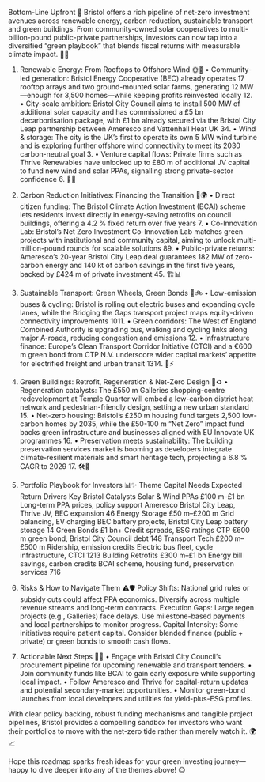 Bottom-Line Upfront 🏁
Bristol offers a rich pipeline of net-zero investment avenues across renewable energy, carbon reduction, sustainable transport and green buildings. From community-owned solar cooperatives to multi-billion-pound public-private partnerships, investors can now tap into a diversified “green playbook” that blends fiscal returns with measurable climate impact. 🌱💡

1. Renewable Energy: From Rooftops to Offshore Wind 🌞💨
• Community-led generation: Bristol Energy Cooperative (BEC) already operates 17 rooftop arrays and two ground-mounted solar farms, generating 12 MW—enough for 3,500 homes—while keeping profits reinvested locally 12.
• City-scale ambition: Bristol City Council aims to install 500 MW of additional solar capacity and has commissioned a £5 bn decarbonisation package, with £1 bn already secured via the Bristol City Leap partnership between Ameresco and Vattenhall Heat UK 34.
• Wind & storage: The city is the UK’s first to operate its own 5 MW wind turbine and is exploring further offshore wind connectivity to meet its 2030 carbon-neutral goal 3.
• Venture capital flows: Private firms such as Thrive Renewables have unlocked up to £80 m of additional JV capital to fund new wind and solar PPAs, signalling strong private-sector confidence 6. 🚀🔋

2. Carbon Reduction Initiatives: Financing the Transition 💸🌍
• Direct citizen funding: The Bristol Climate Action Investment (BCAI) scheme lets residents invest directly in energy-saving retrofits on council buildings, offering a 4.2 % fixed return over five years 7.
• Co-Innovation Lab: Bristol’s Net Zero Investment Co-Innovation Lab matches green projects with institutional and community capital, aiming to unlock multi-million-pound rounds for scalable solutions 89.
• Public-private returns: Ameresco’s 20-year Bristol City Leap deal guarantees 182 MW of zero-carbon energy and 140 kt of carbon savings in the first five years, backed by £424 m of private investment 45. 🏗️📊

3. Sustainable Transport: Green Wheels, Green Bonds 🚌🚲
• Low-emission buses & cycling: Bristol is rolling out electric buses and expanding cycle lanes, while the Bridging the Gaps transport project maps equity-driven connectivity improvements 1011.
• Green corridors: The West of England Combined Authority is upgrading bus, walking and cycling links along major A-roads, reducing congestion and emissions 12.
• Infrastructure finance: Europe’s Clean Transport Corridor Initiative (CTCI) and a €600 m green bond from CTP N.V. underscore wider capital markets’ appetite for electrified freight and urban transit 1314. 🚚⚡

4. Green Buildings: Retrofit, Regeneration & Net-Zero Design 🏢♻️
• Regeneration catalysts: The £550 m Galleries shopping-centre redevelopment at Temple Quarter will embed a low-carbon district heat network and pedestrian-friendly design, setting a new urban standard 15.
• Net-zero housing: Bristol’s £250 m housing fund targets 2,500 low-carbon homes by 2035, while the £50-100 m “Net Zero” impact fund backs green infrastructure and businesses aligned with EU Innovate UK programmes 16.
• Preservation meets sustainability: The building preservation services market is booming as developers integrate climate-resilient materials and smart heritage tech, projecting a 6.8 % CAGR to 2029 17. 🛠️🌱

5. Portfolio Playbook for Investors 📊✨
Theme	Capital Needs	Expected Return Drivers	Key Bristol Catalysts
Solar & Wind PPAs	£100 m–£1 bn	Long-term PPA prices, policy support	Ameresco Bristol City Leap, Thrive JV, BEC expansion 46
Energy Storage	£50 m–£200 m	Grid balancing, EV charging	BEC battery projects, Bristol City Leap battery storage 14
Green Bonds	£1 bn+	Credit spreads, ESG ratings	CTP €600 m green bond, Bristol City Council debt 148
Transport Tech	£200 m–£500 m	Ridership, emission credits	Electric bus fleet, cycle infrastructure, CTCI 1213
Building Retrofits	£300 m–£1 bn	Energy bill savings, carbon credits	BCAI scheme, housing fund, preservation services 716
6. Risks & How to Navigate Them ⚠️🛡️
Policy Shifts: National grid rules or subsidy cuts could affect PPA economics. Diversify across multiple revenue streams and long-term contracts.
Execution Gaps: Large regen projects (e.g., Galleries) face delays. Use milestone-based payments and local partnerships to monitor progress.
Capital Intensity: Some initiatives require patient capital. Consider blended finance (public + private) or green bonds to smooth cash flows.
7. Actionable Next Steps 🚀📝
• Engage with Bristol City Council’s procurement pipeline for upcoming renewable and transport tenders.
• Join community funds like BCAI to gain early exposure while supporting local impact.
• Follow Ameresco and Thrive for capital-return updates and potential secondary-market opportunities.
• Monitor green-bond launches from local developers and utilities for yield-plus-ESG profiles.

With clear policy backing, robust funding mechanisms and tangible project pipelines, Bristol provides a compelling sandbox for investors who want their portfolios to move with the net-zero tide rather than merely watch it. 🌍📈

Hope this roadmap sparks fresh ideas for your green investing journey—happy to dive deeper into any of the themes above! 😊